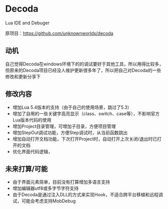# Decoda
Lua IDE and Debuger

原项目：https://github.com/unknownworlds/decoda

## 动机
自己觉得Decoda在windows环境下的的调试要好于其他工具，所以用得比较多，但原来的Decoda项目已经没人维护更新很多年了，所以把自己对Decoda的一些修改和更新分享下

## 修改内容
* 增加Lua 5.4版本的支持（由于自己的使用场景，跳过了5.3）
* 增加了自用的一些关键字高亮显示（class、switch、case等），不影响官方Lua版本代码的使用
* 增加Project目录管理，可增加子目录，方便项目管理
* 增加StepOut调试功能，方便Step调试时，从当前函数跳出
* 增加自动打开文档功能，下次打开Project时，自动打开上次关闭/退出时已打开的文档
* 优化界面代码逻辑，

## 未来打算/可能
* 由于界面元素简单，目前没有打算增加多语言支持
* 增加编辑器utf8或多字节字符支持
* 由于Decoda是通过注入DLL的方式来实现Hook，不适合跨平台移植和远程调试，可能会考虑支持MobDebug




